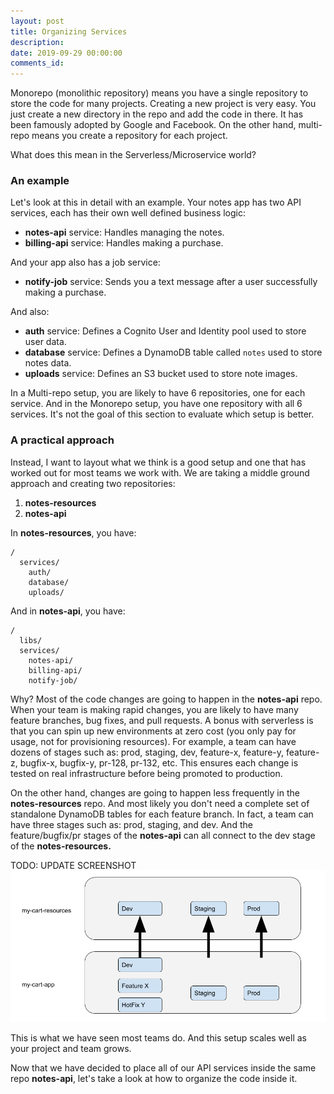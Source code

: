 ```yaml
---
layout: post
title: Organizing Services
description: 
date: 2019-09-29 00:00:00
comments_id: 
---
```


Monorepo (monolithic repository) means you have a single repository to store the code for many projects. Creating a new project is very easy. You just create a new directory in the repo and add the code in there. It has been famously adopted by Google and Facebook. On the other hand, multi-repo means you create a repository for each project.

What does this mean in the Serverless/Microservice world?

### An example

Let's look at this in detail with an example. Your notes app has two API services, each has their own well defined business logic:

- **notes-api** service: Handles managing the notes.
- **billing-api** service: Handles making a purchase.

And your app also has a job service:

- **notify-job** service: Sends you a text message after a user successfully making a purchase.

And also:

- **auth** service: Defines a Cognito User and Identity pool used to store user data.
- **database** service: Defines a DynamoDB table called `notes` used to store notes data.
- **uploads** service: Defines an S3 bucket used to store note images.

In a Multi-repo setup, you are likely to have 6 repositories, one for each service. And in the Monorepo setup, you have one repository with all 6 services. It's not the goal of this section to evaluate which setup is better.

### A practical approach

Instead, I want to layout what we think is a good setup and one that has worked out for most teams we work with. We are taking a middle ground approach and creating two repositories:

1. **notes-resources**
2. **notes-api**

In **notes-resources**, you have:

```
/
  services/
    auth/
    database/
    uploads/
```

And in **notes-api**, you have:

```
/
  libs/
  services/
    notes-api/
    billing-api/
    notify-job/
```

Why? Most of the code changes are going to happen in the **notes-api** repo. When your team is making rapid changes, you are likely to have many feature branches, bug fixes, and pull requests. A bonus with serverless is that you can spin up new environments at zero cost (you only pay for usage, not for provisioning resources). For example, a team can have dozens of stages such as: prod, staging, dev, feature-x, feature-y, feature-z, bugfix-x, bugfix-y, pr-128, pr-132, etc. This ensures each change is tested on real infrastructure before being promoted to production.

On the other hand, changes are going to happen less frequently in the **notes-resources** repo. And most likely you don't need a complete set of standalone DynamoDB tables for each feature branch. In fact, a team can have three stages such as: prod, staging, and dev. And the feature/bugfix/pr stages of the **notes-api** can all connect to the dev stage of the **notes-resources.**

TODO: UPDATE SCREENSHOT
![](/assets/best-practices/organizing-services-1.png)

This is what we have seen most teams do. And this setup scales well as your project and team grows.

Now that we have decided to place all of our API services inside the same repo **notes-api**, let's take a look at how to organize the code inside it.
